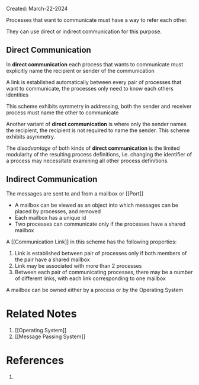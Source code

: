 Created: March-22-2024

Processes that want to communicate must have a way to refer each other.

They can use direct or indirect communication for this purpose.
## Direct Communication

In **direct communication** each process that wants to communicate must explicitly name the recipient or sender of the communication

A link is established automatically between every pair of processes that want to communicate, the processes only need to know each others identities

This scheme exhibits symmetry in addressing, both the sender and receiver process must name the other to communicate

Another variant of **direct communication** is where only the sender names the recipient, the recipient is not required to name the sender. This scheme exhibits asymmetry.

The *disadvantage* of both kinds of **direct communication** is the limited modularity of the resulting process definitions, i.e. changing the identifier of a process may necessitate examining all other process definitions.
## Indirect Communication

The messages are sent to and from a mailbox or [[Port]]

- A mailbox can be viewed as an object into which messages can be placed by processes, and removed
- Each mailbox has a unique id
- Two processes can communicate only if the processes have a shared mailbox

A [[Communication Link]] in this scheme has the following properties:

1. Link is established between pair of processes only if both members of the pair have a shared mailbox
2. Link may be associated with more than 2 processes
3. Between each pair of communicating processes, there may be a number of different links, with each link corresponding to one mailbox

A mailbox can be owned either by a process or by the Operating System
# Related Notes

1. [[Operating System]]
2. [[Message Passing System]]
# References

1. 